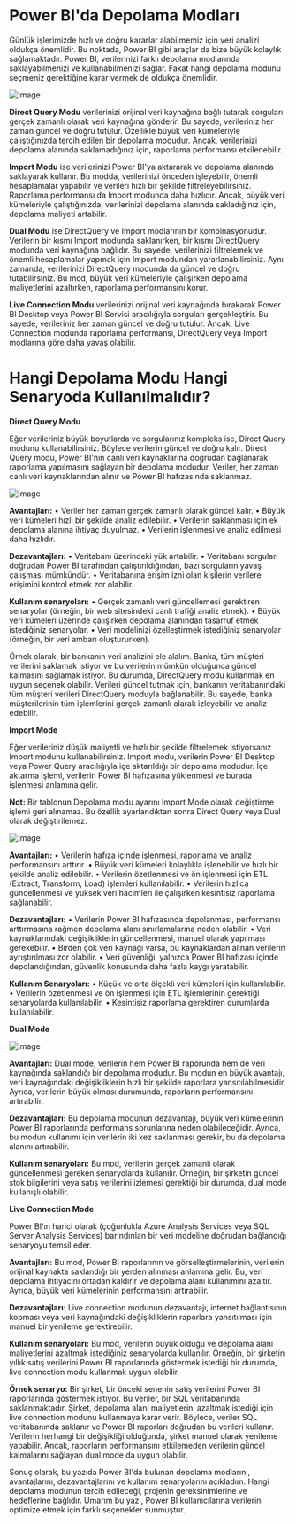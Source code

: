 # Power BI'da Depolama Modları

Günlük işlerimizde hızlı ve doğru kararlar alabilmemiz için veri analizi oldukça önemlidir. Bu noktada, Power BI gibi araçlar da bize büyük kolaylık sağlamaktadır. Power BI, verilerinizi farklı depolama modlarında saklayabilmenizi ve kullanabilmenizi sağlar. Fakat hangi depolama modunu seçmeniz gerektiğine karar vermek de oldukça önemlidir.

![image](https://github.com/aysegulyigitbi/Powerbi/assets/127193220/172738a7-8516-4c1c-b0d6-3c3135065b67)

**Direct Query Modu** verilerinizi orijinal veri kaynağına bağlı tutarak sorguları gerçek zamanlı olarak veri kaynağına gönderir. Bu sayede, verileriniz her zaman güncel ve doğru tutulur. Özellikle büyük veri kümeleriyle çalıştığınızda tercih edilen bir depolama modudur. Ancak, verilerinizi depolama alanında saklamadığınız için, raporlama performansı etkilenebilir.

**Import Modu** ise verilerinizi Power BI'ya aktararak ve depolama alanında saklayarak kullanır. Bu modda, verilerinizi önceden işleyebilir, önemli hesaplamalar yapabilir ve verileri hızlı bir şekilde filtreleyebilirsiniz. Raporlama performansı da Import modunda daha hızlıdır. Ancak, büyük veri kümeleriyle çalıştığınızda, verilerinizi depolama alanında sakladığınız için, depolama maliyeti artabilir.

**Dual Modu** ise DirectQuery ve Import modlarının bir kombinasyonudur. Verilerin bir kısmı Import modunda saklanırken, bir kısmı DirectQuery modunda veri kaynağına bağlıdır. Bu sayede, verilerinizi filtrelemek ve önemli hesaplamalar yapmak için Import modundan yararlanabilirsiniz. Aynı zamanda, verilerinizi DirectQuery modunda da güncel ve doğru tutabilirsiniz. Bu mod, büyük veri kümeleriyle çalışırken depolama maliyetlerini azaltırken, raporlama performansını korur.

**Live Connection Modu** verilerinizi orijinal veri kaynağında bırakarak Power BI Desktop veya Power BI Servisi aracılığıyla sorguları gerçekleştirir. Bu sayede, verileriniz her zaman güncel ve doğru tutulur. Ancak, Live Connection modunda raporlama performansı, DirectQuery veya Import modlarına göre daha yavaş olabilir.

# Hangi Depolama Modu Hangi Senaryoda Kullanılmalıdır?

**Direct Query Modu**

Eğer verileriniz büyük boyutlarda ve sorgularınız kompleks ise, Direct Query modunu kullanabilirsiniz. Böylece verilerin güncel ve doğru kalır.
Direct Query modu, Power BI'nın canlı veri kaynaklarına doğrudan bağlanarak raporlama yapılmasını sağlayan bir depolama modudur. Veriler, her zaman canlı veri kaynaklarından alınır ve Power BI hafızasında saklanmaz.

![image](https://github.com/aysegulyigitbi/Powerbi/assets/127193220/757c547c-3d65-4369-9ed0-05aac0a0a5c1)

**Avantajları:**
•	Veriler her zaman gerçek zamanlı olarak güncel kalır.
•	Büyük veri kümeleri hızlı bir şekilde analiz edilebilir.
•	Verilerin saklanması için ek depolama alanına ihtiyaç duyulmaz.
•	Verilerin işlenmesi ve analiz edilmesi daha hızlıdır.

**Dezavantajları:**
•	Veritabanı üzerindeki yük artabilir.
•	Veritabanı sorguları doğrudan Power BI tarafından çalıştırıldığından, bazı sorguların yavaş çalışması mümkündür.
•	Veritabanına erişim izni olan kişilerin verilere erişimini kontrol etmek zor olabilir.

**Kullanım senaryoları:**
•	Gerçek zamanlı veri güncellemesi gerektiren senaryolar (örneğin, bir web sitesindeki canlı trafiği analiz etmek).
•	Büyük veri kümeleri üzerinde çalışırken depolama alanından tasarruf etmek istediğiniz senaryolar.
•	Veri modelinizi özelleştirmek istediğiniz senaryolar (örneğin, bir veri ambarı oluştururken).

Örnek olarak, bir bankanın veri analizini ele alalım. Banka, tüm müşteri verilerini saklamak istiyor ve bu verilerin mümkün olduğunca güncel kalmasını sağlamak istiyor. Bu durumda, DirectQuery modu kullanmak en uygun seçenek olabilir. Verileri güncel tutmak için, bankanın veritabanındaki tüm müşteri verileri DirectQuery moduyla bağlanabilir. Bu sayede, banka müşterilerinin tüm işlemlerini gerçek zamanlı olarak izleyebilir ve analiz edebilir.

**Import Mode**

Eğer verileriniz düşük maliyetli ve hızlı bir şekilde filtrelemek istiyorsanız Import modunu kullanabilirsiniz.
Import modu, verilerin Power BI Desktop veya Power Query aracılığıyla içe aktarıldığı bir depolama modudur. İçe aktarma işlemi, verilerin Power BI hafızasına yüklenmesi ve burada işlenmesi anlamına gelir.

**Not:** Bir tablonun Depolama modu ayarını Import Mode olarak değiştirme işlemi geri alınamaz. Bu özellik ayarlandıktan sonra Direct Query veya Dual olarak değiştirilemez.

![image](https://github.com/aysegulyigitbi/Powerbi/assets/127193220/f11e9adf-fe0f-4ab7-a32e-ee1aeacddd12)

**Avantajları:**
•	Verilerin hafıza içinde işlenmesi, raporlama ve analiz performansını arttırır.
•	Büyük veri kümeleri kolaylıkla işlenebilir ve hızlı bir şekilde analiz edilebilir.
•	Verilerin özetlenmesi ve ön işlenmesi için ETL (Extract, Transform, Load) işlemleri kullanılabilir.
•	Verilerin hızlıca güncellenmesi ve yüksek veri hacimleri ile çalışırken kesintisiz raporlama sağlanabilir.

**Dezavantajları:**
•	Verilerin Power BI hafızasında depolanması, performansı arttırmasına rağmen depolama alanı sınırlamalarına neden olabilir.
•	Veri kaynaklarındaki değişikliklerin güncellenmesi, manuel olarak yapılması gerekebilir.
•	Birden çok veri kaynağı varsa, bu kaynaklardan alınan verilerin ayrıştırılması zor olabilir.
•	Veri güvenliği, yalnızca Power BI hafızası içinde depolandığından, güvenlik konusunda daha fazla kaygı yaratabilir.

**Kullanım Senaryoları:**
•	Küçük ve orta ölçekli veri kümeleri için kullanılabilir.
•	Verilerin özetlenmesi ve ön işlenmesi için ETL işlemlerinin gerektiği senaryolarda kullanılabilir.
•	Kesintisiz raporlama gerektiren durumlarda kullanılabilir.

**Dual Mode**

![image](https://github.com/aysegulyigitbi/Powerbi/assets/127193220/245ad322-fa39-432e-bef8-c03e830969e8)

**Avantajları:**
Dual mode, verilerin hem Power BI raporunda hem de veri kaynağında saklandığı bir depolama modudur. Bu modun en büyük avantajı, veri kaynağındaki değişikliklerin hızlı bir şekilde raporlara yansıtılabilmesidir. Ayrıca, verilerin büyük olması durumunda, raporların performansını artırabilir.

**Dezavantajları:**
 Bu depolama modunun dezavantajı, büyük veri kümelerinin Power BI raporlarında performans sorunlarına neden olabileceğidir. Ayrıca, bu modun kullanımı için verilerin iki kez saklanması gerekir, bu da depolama alanını artırabilir.
 
**Kullanım senaryoları:**
Bu mod, verilerin gerçek zamanlı olarak güncellenmesi gereken senaryolarda kullanılır. Örneğin, bir şirketin güncel stok bilgilerini veya satış verilerini izlemesi gerektiği bir durumda, dual mode kullanışlı olabilir.


**Live Connection Mode**

Power BI'ın harici olarak (çoğunlukla Azure Analysis Services veya SQL Server Analysis Services) barındırılan bir veri modeline doğrudan bağlandığı senaryoyu temsil eder.

**Avantajları:** 
Bu mod, Power BI raporlarının ve görselleştirmelerinin, verilerin orijinal kaynakta saklandığı bir yerden alınması anlamına gelir. Bu, veri depolama ihtiyacını ortadan kaldırır ve depolama alanı kullanımını azaltır. Ayrıca, büyük veri kümelerinin performansını artırabilir.

**Dezavantajları:** 
Live connection modunun dezavantajı, internet bağlantısının kopması veya veri kaynağındaki değişikliklerin raporlara yansıtılması için manuel bir yenileme gerektirebilir.

**Kullanım senaryoları:** 
Bu mod, verilerin büyük olduğu ve depolama alanı maliyetlerini azaltmak istediğiniz senaryolarda kullanılır. Örneğin, bir şirketin yıllık satış verilerini Power BI raporlarında göstermek istediği bir durumda, live connection modu kullanmak uygun olabilir.

**Örnek senaryo:**
Bir şirket, bir önceki senenin satış verilerini Power BI raporlarında göstermek istiyor. Bu veriler, bir SQL veritabanında saklanmaktadır. Şirket, depolama alanı maliyetlerini azaltmak istediği için live connection modunu kullanmaya karar verir. Böylece, veriler SQL veritabanında saklanır ve Power BI raporları doğrudan bu verileri kullanır. Verilerin herhangi bir değişikliği olduğunda, şirket manuel olarak yenileme yapabilir. Ancak, raporların performansını etkilemeden verilerin güncel kalmalarını sağlayan dual mode da uygun olabilir.

Sonuç olarak, bu yazıda Power BI'da bulunan depolama modlarını, avantajlarını, dezavantajlarını ve kullanım senaryolarını açıkladım. Hangi depolama modunun tercih edileceği, projenin gereksinimlerine ve hedeflerine bağlıdır. Umarım bu yazı, Power BI kullanıcılarına verilerini optimize etmek için farklı seçenekler sunmuştur.
